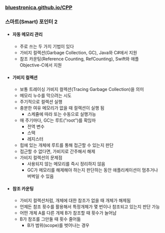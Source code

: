 ### [bluestronica.github.io/CPP](https://bluestronica.github.io/CPP)

### 스마트(Smart) 포인터 2
- #### 자동 메모리 관리
    - 주로 쓰는 두 가지 기법이 있다
    - 가비지 컬렉션(Garbage Collection, GC), Java와 C#에서 지원
    - 참조 카운팅(Reference Counting, RefCounting), Swift와 애플 Objective-C에서 지원

- #### 가비지 컬렉션
    - 보통 트레이싱 가비지 컬렉션(Tracing Garbage Collection)을 의미
    - 메모리 누수를 막으려는 시도
    - 주기적으로 컬렉션 실행
    - 충분한 여유 메모리가 없을 때 컬렉션이 실행 됨
        - 스케쥴에 따라 또는 수동으로 실행가능
    - 매 주기마다, GC는 루트("root")를 확읺마
        - 전역 변수
        - 스택
        - 레지스터
    - 힙에 있는 개체에 루트를 통해 접근할 수 있는지 판단
    - 접근할 수 없다면, 가비지로 간주해서 해제
    - 가비지 컬렉션의 문제점
        - 사용되지 않는 메모리를 즉시 정리하지 않음
        - GC가 메모리를 해제해야 하는지 판단하는 동안 애플리케이션이 멈추거나 버벅일 수 있음

- #### 참조 카운팅
    - 가비지 컬렉션처럼, 개체에 대한 참조가 없을 때 개체가 해제됨
    - 언제든 참조 횟수를 활용해서 특정개체가 몇 번이나 참조되고 있는지 판단 가능
    - 어떤 개체 A를 다른 개체 B가 참조할 때 횟수가 늘어남
    - B가 참조를 그만둘 때 횟수 줄어듦
        - B가 범위(scope)를 벗어나는 경우